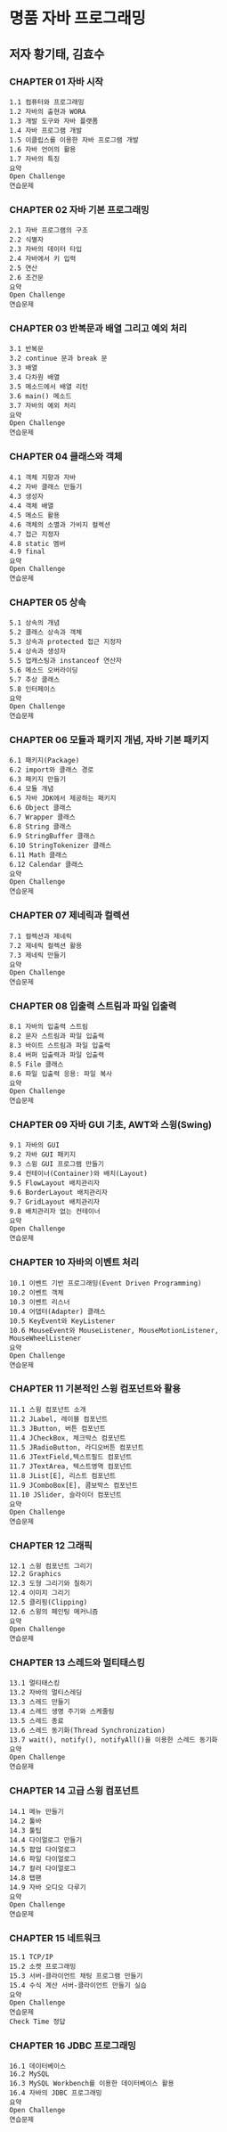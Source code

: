명품 자바 프로그래밍
=====================
저자 황기태, 김효수
--------------------

### CHAPTER 01 자바 시작

    1.1 컴퓨터와 프로그래밍
    1.2 자바의 출현과 WORA
    1.3 개발 도구와 자바 플랫폼
    1.4 자바 프로그램 개발
    1.5 이클립스를 이용한 자바 프로그램 개발
    1.6 자바 언어의 활용
    1.7 자바의 특징
    요약
    Open Challenge
    연습문제

### CHAPTER 02 자바 기본 프로그래밍

    2.1 자바 프로그램의 구조
    2.2 식별자
    2.3 자바의 데이터 타입
    2.4 자바에서 키 입력
    2.5 연산
    2.6 조건문
    요약
    Open Challenge
    연습문제

### CHAPTER 03 반복문과 배열 그리고 예외 처리

    3.1 반복문
    3.2 continue 문과 break 문
    3.3 배열
    3.4 다차원 배열
    3.5 메소드에서 배열 리턴
    3.6 main() 메소드
    3.7 자바의 예외 처리
    요약
    Open Challenge
    연습문제

### CHAPTER 04 클래스와 객체

    4.1 객체 지향과 자바
    4.2 자바 클래스 만들기
    4.3 생성자
    4.4 객체 배열
    4.5 메소드 활용
    4.6 객체의 소멸과 가비지 컬렉션
    4.7 접근 지정자
    4.8 static 멤버
    4.9 final
    요약
    Open Challenge
    연습문제

### CHAPTER 05 상속

    5.1 상속의 개념
    5.2 클래스 상속과 객체
    5.3 상속과 protected 접근 지정자
    5.4 상속과 생성자
    5.5 업캐스팅과 instanceof 연산자
    5.6 메소드 오버라이딩
    5.7 추상 클래스
    5.8 인터페이스
    요약
    Open Challenge
    연습문제

### CHAPTER 06 모듈과 패키지 개념, 자바 기본 패키지

    6.1 패키지(Package)
    6.2 import와 클래스 경로
    6.3 패키지 만들기
    6.4 모듈 개념
    6.5 자바 JDK에서 제공하는 패키지
    6.6 Object 클래스
    6.7 Wrapper 클래스
    6.8 String 클래스
    6.9 StringBuffer 클래스
    6.10 StringTokenizer 클래스
    6.11 Math 클래스
    6.12 Calendar 클래스
    요약
    Open Challenge
    연습문제

### CHAPTER 07 제네릭과 컬렉션

    7.1 컬렉션과 제네릭
    7.2 제네릭 컬렉션 활용
    7.3 제네릭 만들기
    요약
    Open Challenge
    연습문제

### CHAPTER 08 입출력 스트림과 파일 입출력

    8.1 자바의 입출력 스트림
    8.2 문자 스트림과 파일 입출력
    8.3 바이트 스트림과 파일 입출력
    8.4 버퍼 입출력과 파일 입출력
    8.5 File 클래스
    8.6 파일 입출력 응용: 파일 복사
    요약
    Open Challenge
    연습문제

### CHAPTER 09 자바 GUI 기초, AWT와 스윙(Swing)

    9.1 자바의 GUI
    9.2 자바 GUI 패키지
    9.3 스윙 GUI 프로그램 만들기
    9.4 컨테이너(Container)와 배치(Layout)
    9.5 FlowLayout 배치관리자
    9.6 BorderLayout 배치관리자
    9.7 GridLayout 배치관리자
    9.8 배치관리자 없는 컨테이너
    요약
    Open Challenge
    연습문제

### CHAPTER 10 자바의 이벤트 처리

    10.1 이벤트 기반 프로그래밍(Event Driven Programming)
    10.2 이벤트 객체
    10.3 이벤트 리스너
    10.4 어댑터(Adapter) 클래스
    10.5 KeyEvent와 KeyListener
    10.6 MouseEvent와 MouseListener, MouseMotionListener, MouseWheelListener
    요약
    Open Challenge
    연습문제

### CHAPTER 11 기본적인 스윙 컴포넌트와 활용

    11.1 스윙 컴포넌트 소개
    11.2 JLabel, 레이블 컴포넌트
    11.3 JButton, 버튼 컴포넌트
    11.4 JCheckBox, 체크박스 컴포넌트
    11.5 JRadioButton, 라디오버튼 컴포넌트
    11.6 JTextField,텍스트필드 컴포넌트
    11.7 JTextArea, 텍스트영역 컴포넌트
    11.8 JList[E], 리스트 컴포넌트
    11.9 JComboBox[E], 콤보박스 컴포넌트
    11.10 JSlider, 슬라이더 컴포넌트
    요약
    Open Challenge
    연습문제

### CHAPTER 12 그래픽

    12.1 스윙 컴포넌트 그리기
    12.2 Graphics
    12.3 도형 그리기와 칠하기
    12.4 이미지 그리기
    12.5 클리핑(Clipping)
    12.6 스윙의 페인팅 메커니즘
    요약
    Open Challenge
    연습문제

### CHAPTER 13 스레드와 멀티태스킹

    13.1 멀티태스킹
    13.2 자바의 멀티스레딩
    13.3 스레드 만들기
    13.4 스레드 생명 주기와 스케줄링
    13.5 스레드 종료
    13.6 스레드 동기화(Thread Synchronization)
    13.7 wait(), notify(), notifyAll()을 이용한 스레드 동기화
    요약
    Open Challenge
    연습문제

### CHAPTER 14 고급 스윙 컴포넌트

    14.1 메뉴 만들기
    14.2 툴바
    14.3 툴팁
    14.4 다이얼로그 만들기
    14.5 팝업 다이얼로그
    14.6 파일 다이얼로그
    14.7 컬러 다이얼로그
    14.8 탭팬
    14.9 자바 오디오 다루기
    요약
    Open Challenge
    연습문제

### CHAPTER 15 네트워크

    15.1 TCP/IP
    15.2 소켓 프로그래밍
    15.3 서버-클라이언트 채팅 프로그램 만들기
    15.4 수식 계산 서버-클라이언트 만들기 실습
    요약
    Open Challenge
    연습문제
    Check Time 정답

### CHAPTER 16 JDBC 프로그래밍

    16.1 데이터베이스
    16.2 MySQL
    16.3 MySQL Workbench를 이용한 데이터베이스 활용
    16.4 자바의 JDBC 프로그래밍
    요약
    Open Challenge
    연습문제
